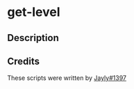 # get-level

## Description


## Credits
These scripts were written by [Jayly#1397](https://github.com/JaylyDev)

